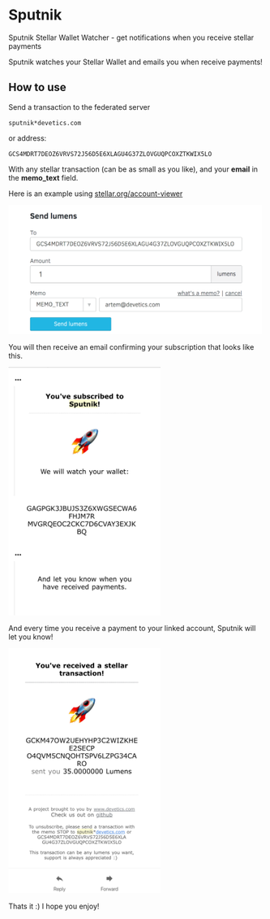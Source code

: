 # Sputnik
Sputnik Stellar Wallet Watcher - get notifications when you receive stellar payments

Sputnik watches your Stellar Wallet and emails you when receive payments!

## How to use

Send a transaction to the federated server 
```
sputnik*devetics.com
```

or address: 
```
GCS4MDRT7DEOZ6VRVS72J56D5E6XLAGU4G37ZLOVGUQPCOXZTKWIX5LO
```
With any stellar transaction (can be as small as you like), and your **email** in the **memo_text** field.

Here is an example using [stellar.org/account-viewer](https://www.stellar.org/account-viewer)
 
<img src="https://raw.githubusercontent.com/artemlitch/sputnik/master/stellar-account-viewer.png" alt="" width="500" />

You will then receive an email confirming your subscription that looks like this.

<img src="https://raw.githubusercontent.com/artemlitch/sputnik/master/subscription.jpg" alt="" width="300" />

And every time you receive a payment to your linked account, Sputnik will let you know!

<img src="https://raw.githubusercontent.com/artemlitch/sputnik/master/stellar-receive.jpg" alt="" width="300" />

Thats it :) I hope you enjoy!


